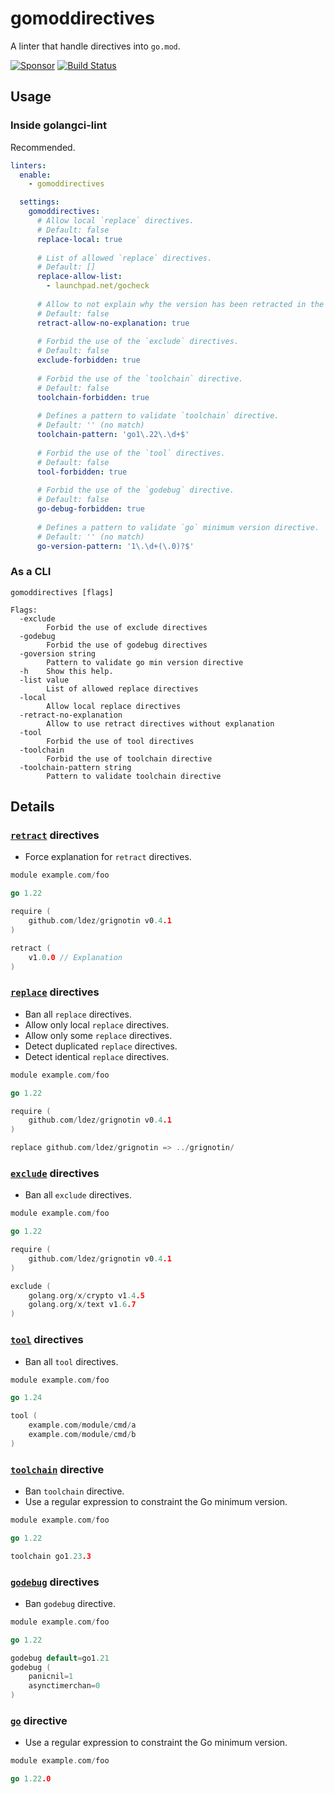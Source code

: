 # gomoddirectives

A linter that handle directives into `go.mod`.

[![Sponsor](https://img.shields.io/badge/Sponsor%20me-%E2%9D%A4%EF%B8%8F-pink)](https://github.com/sponsors/ldez)
[![Build Status](https://github.com/ldez/gomoddirectives/workflows/Main/badge.svg?branch=master)](https://github.com/ldez/gomoddirectives/actions)

## Usage

### Inside golangci-lint

Recommended.

```yml
linters:
  enable:
    - gomoddirectives

  settings:
    gomoddirectives:
      # Allow local `replace` directives.
      # Default: false
      replace-local: true
      
      # List of allowed `replace` directives.
      # Default: []
      replace-allow-list:
        - launchpad.net/gocheck
      
      # Allow to not explain why the version has been retracted in the `retract` directives.
      # Default: false
      retract-allow-no-explanation: true
      
      # Forbid the use of the `exclude` directives.
      # Default: false
      exclude-forbidden: true
  
      # Forbid the use of the `toolchain` directive.
      # Default: false
      toolchain-forbidden: true
  
      # Defines a pattern to validate `toolchain` directive.
      # Default: '' (no match)
      toolchain-pattern: 'go1\.22\.\d+$'
  
      # Forbid the use of the `tool` directives.
      # Default: false
      tool-forbidden: true
  
      # Forbid the use of the `godebug` directive.
      # Default: false
      go-debug-forbidden: true
  
      # Defines a pattern to validate `go` minimum version directive.
      # Default: '' (no match)
      go-version-pattern: '1\.\d+(\.0)?$'
```

### As a CLI

```
gomoddirectives [flags]

Flags:
  -exclude
        Forbid the use of exclude directives
  -godebug
        Forbid the use of godebug directives
  -goversion string
        Pattern to validate go min version directive
  -h    Show this help.
  -list value
        List of allowed replace directives
  -local
        Allow local replace directives
  -retract-no-explanation
        Allow to use retract directives without explanation
  -tool
        Forbid the use of tool directives
  -toolchain
        Forbid the use of toolchain directive
  -toolchain-pattern string
        Pattern to validate toolchain directive
```

## Details

### [`retract`](https://golang.org/ref/mod#go-mod-file-retract) directives

- Force explanation for `retract` directives.

```go
module example.com/foo

go 1.22

require (
	github.com/ldez/grignotin v0.4.1
)

retract (
    v1.0.0 // Explanation
)
```

### [`replace`](https://golang.org/ref/mod#go-mod-file-replace) directives

- Ban all `replace` directives.
- Allow only local `replace` directives.
- Allow only some `replace` directives.
- Detect duplicated `replace` directives.
- Detect identical `replace` directives.

```go
module example.com/foo

go 1.22

require (
	github.com/ldez/grignotin v0.4.1
)

replace github.com/ldez/grignotin => ../grignotin/
```

### [`exclude`](https://golang.org/ref/mod#go-mod-file-exclude) directives

- Ban all `exclude` directives.

```go
module example.com/foo

go 1.22

require (
	github.com/ldez/grignotin v0.4.1
)

exclude (
    golang.org/x/crypto v1.4.5
    golang.org/x/text v1.6.7
)
```

### [`tool`](https://golang.org/ref/mod#go-mod-file-tool) directives

- Ban all `tool` directives.

```go
module example.com/foo

go 1.24

tool (
    example.com/module/cmd/a
    example.com/module/cmd/b
)
```

### [`toolchain`](https://golang.org/ref/mod#go-mod-file-toolchain) directive

- Ban `toolchain` directive.
- Use a regular expression to constraint the Go minimum version.

```go
module example.com/foo

go 1.22

toolchain go1.23.3
```

### [`godebug`](https://go.dev/ref/mod#go-mod-file-godebug) directives

- Ban `godebug` directive.

```go
module example.com/foo

go 1.22

godebug default=go1.21
godebug (
    panicnil=1
    asynctimerchan=0
)
```

### [`go`](https://go.dev/ref/mod#go-mod-file-go) directive

- Use a regular expression to constraint the Go minimum version.

```go
module example.com/foo

go 1.22.0
```
